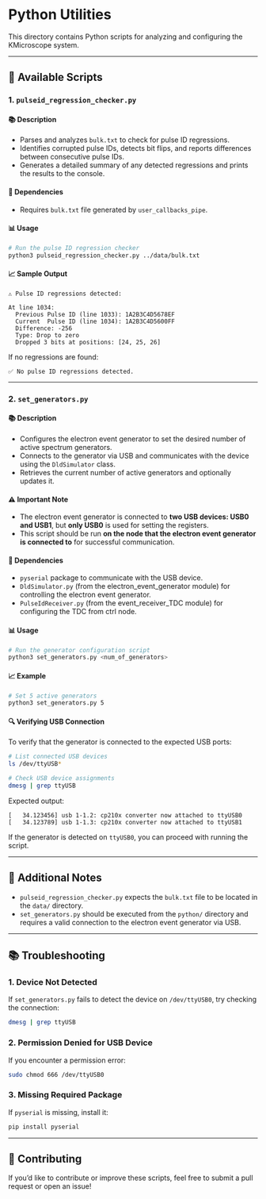 # Python Utilities

This directory contains Python scripts for analyzing and configuring the KMicroscope system.

---

## 🚀 Available Scripts

### 1. `pulseid_regression_checker.py`

#### 📚 Description
- Parses and analyzes `bulk.txt` to check for pulse ID regressions.
- Identifies corrupted pulse IDs, detects bit flips, and reports differences between consecutive pulse IDs.
- Generates a detailed summary of any detected regressions and prints the results to the console.

#### 📄 Dependencies
- Requires `bulk.txt` file generated by `user_callbacks_pipe`.

#### 📊 Usage
```bash
# Run the pulse ID regression checker
python3 pulseid_regression_checker.py ../data/bulk.txt
```

#### 📈 Sample Output
```
⚠️ Pulse ID regressions detected:

At line 1034:
  Previous Pulse ID (line 1033): 1A2B3C4D5678EF
  Current  Pulse ID (line 1034): 1A2B3C4D5600FF
  Difference: -256
  Type: Drop to zero
  Dropped 3 bits at positions: [24, 25, 26]
```
If no regressions are found:
```
✅ No pulse ID regressions detected.
```

---

### 2. `set_generators.py`

#### 📚 Description
- Configures the electron event generator to set the desired number of active spectrum generators.
- Connects to the generator via USB and communicates with the device using the `DldSimulator` class.
- Retrieves the current number of active generators and optionally updates it.

#### ⚠️ Important Note
- The electron event generator is connected to **two USB devices: USB0 and USB1**, but **only USB0** is used for setting the registers.
- This script should be run **on the node that the electron event generator is connected to** for successful communication.

#### 📄 Dependencies
- `pyserial` package to communicate with the USB device.
- `DldSimulator.py` (from the electron_event_generator module) for controlling the electron event generator.
- `PulseIdReceiver.py` (from the event_receiver_TDC module) for configuring the TDC from ctrl node.

#### 📊 Usage
```bash
# Run the generator configuration script
python3 set_generators.py <num_of_generators>
```

#### 📈 Example
```bash
# Set 5 active generators
python3 set_generators.py 5
```

#### 🔍 Verifying USB Connection
To verify that the generator is connected to the expected USB ports:
```bash
# List connected USB devices
ls /dev/ttyUSB*

# Check USB device assignments
dmesg | grep ttyUSB
```
Expected output:
```
[   34.123456] usb 1-1.2: cp210x converter now attached to ttyUSB0
[   34.123789] usb 1-1.3: cp210x converter now attached to ttyUSB1
```

If the generator is detected on `ttyUSB0`, you can proceed with running the script.

---

## 📄 Additional Notes

- `pulseid_regression_checker.py` expects the `bulk.txt` file to be located in the `data/` directory.
- `set_generators.py` should be executed from the `python/` directory and requires a valid connection to the electron event generator via USB.

---

## 📚 Troubleshooting

### 1. **Device Not Detected**
If `set_generators.py` fails to detect the device on `/dev/ttyUSB0`, try checking the connection:
```bash
dmesg | grep ttyUSB
```

### 2. **Permission Denied for USB Device**
If you encounter a permission error:
```bash
sudo chmod 666 /dev/ttyUSB0
```

### 3. **Missing Required Package**
If `pyserial` is missing, install it:
```bash
pip install pyserial
```

---

## 🤝 Contributing

If you’d like to contribute or improve these scripts, feel free to submit a pull request or open an issue!


